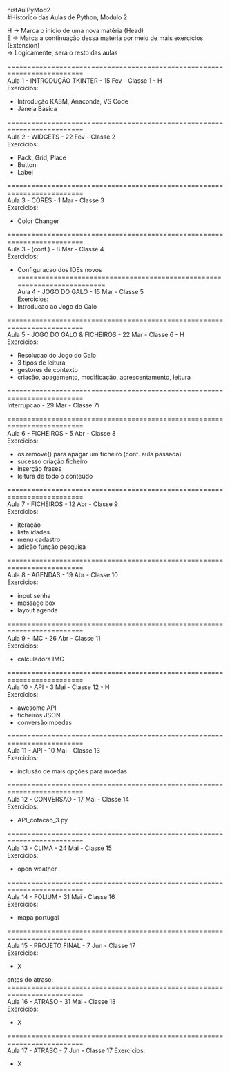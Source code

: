 histAulPyMod2\
#Historico das Aulas de Python, Modulo 2

H -> Marca o início de uma nova matéria (Head)\
E -> Marca a continuação dessa matéria por meio de mais exercícios (Extension)\
  -> Logicamente, será o resto das aulas

=========================================================================\
Aula 1 - INTRODUÇÃO TKINTER - 15 Fev - Classe 1 - H\
Exercicios:
 - Introdução KASM, Anaconda, VS Code
 - Janela Básica

=========================================================================\
Aula 2 - WIDGETS - 22 Fev - Classe 2\
Exercicios:
 - Pack, Grid, Place
 - Button
 - Label

=========================================================================\
Aula 3 - CORES - 1 Mar - Classe 3\
Exercicios:
 - Color Changer

=========================================================================\
Aula 3 - (cont.) - 8 Mar - Classe 4\
Exercicios:
 - Configuracao dos IDEs novos
=========================================================================\
Aula 4 - JOGO DO GALO - 15 Mar - Classe 5\
Exercicios:
 - Introducao ao Jogo do Galo

=========================================================================\
Aula 5 - JOGO DO GALO & FICHEIROS - 22 Mar - Classe 6 - H\
Exercicios:
 - Resolucao do Jogo do Galo
 - 3 tipos de leitura
 - gestores de contexto
 - criação, apagamento, modificação, acrescentamento, leitura

=========================================================================\
Interrupcao - 29 Mar - Classe 7\

=========================================================================\
Aula 6 - FICHEIROS - 5 Abr - Classe 8\
Exercicios:
 - os.remove() para apagar um ficheiro (cont. aula passada)
 - sucesso criação ficheiro
 - inserção frases
 - leitura de todo o conteúdo

=========================================================================\
Aula 7 - FICHEIROS - 12 Abr - Classe 9\
Exercicios:
 - iteração
 - lista idades
 - menu cadastro
 - adição função pesquisa

=========================================================================\
Aula 8 - AGENDAS - 19 Abr - Classe 10\
Exercicios:
 - input senha
 - message box
 - layout agenda

=========================================================================\
Aula 9 - IMC - 26 Abr - Classe 11\
Exercicios:
 - calculadora IMC

=========================================================================\
Aula 10 - API - 3 Mai - Classe 12 - H\
Exercicios:
 - awesome API
 - ficheiros JSON
 - conversão moedas

=========================================================================\
Aula 11 - API - 10 Mai - Classe 13\
Exercicios:
 - inclusão de mais opções para moedas

=========================================================================\
Aula 12 - CONVERSAO - 17 Mai - Classe 14\
Exercicios:
 - API_cotacao_3.py

=========================================================================\
Aula 13 - CLIMA - 24 Mai - Classe 15\
Exercicios:
 - open weather

=========================================================================\
Aula 14 - FOLIUM - 31 Mai - Classe 16\
Exercicios:
 - mapa portugal

=========================================================================\
Aula 15 - PROJETO FINAL - 7 Jun - Classe 17\
Exercicios:
 - X

antes do atraso:\
=========================================================================\
Aula 16 - ATRASO - 31 Mai - Classe 18\
Exercicios:
 - X

=========================================================================\
Aula 17 - ATRASO - 7 Jun - Classe 17
Exercicios:
 - X
